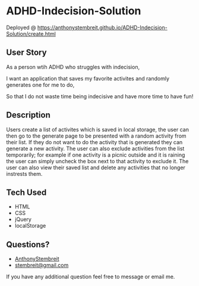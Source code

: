 # ADHD-Indecision-Solution

Deployed @  https://anthonystembreit.github.io/ADHD-Indecision-Solution/create.html

## User Story

As a person wtih ADHD who struggles with indecision,

I want an application that saves my favorite activites and randomly generates one for me to do,

So that I do not waste time being indecisive and have more time to have fun!

## Description
Users create a list of activites which is saved in local storage, the user can then go to the generate page to be presented with a random activity from their list. If they do not want to do the activity that is generated they can generate a new activity. The user can also exclude activities from the list temporarily; for example if one activity is a picnic outside and it is raining the user can simply uncheck the box next to that activity to exclude it. The user can also view their saved list and delete any activities that no longer instrests them. 

## Tech Used

* HTML
* CSS
* jQuery
* localStorage

## Questions?
* [AnthonyStembreit](https://github.com/AnthonyStembreit)
* stembreit@gmail.com
        
 If you have any additional question feel free to message or email me.

